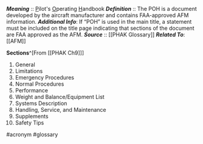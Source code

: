 ***Meaning*** :: <u>P</u>ilot's <u>O</u>perating <u>H</u>andbook
***Definition***    :: The POH is a document developed by the aircraft manufacturer and contains FAA-approved AFM information.
***Additional Info***: If “POH” is used in the main title, a statement must be included on the title page indicating that sections of the document are FAA approved as the AFM.
***Source***         :: [[PHAK Glossary]]
***Related To***: [[AFM]]

**Sections**^[From [[PHAK Ch9]]]
1. General
2. Limitations
3. Emergency Procedures
4. Normal Procedures
5. Performance
6. Weight and Balance/Equipment List
7. Systems Description
8. Handling, Service, and Maintenance
9. Supplements
10. Safety Tips

#acronym #glossary 